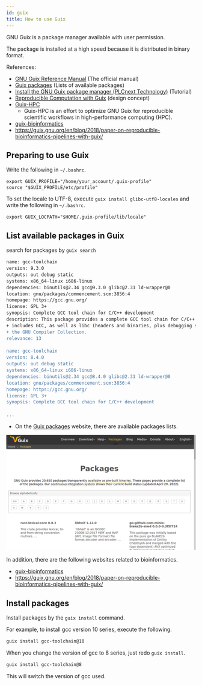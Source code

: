 ```yaml
---
id: guix
title: How to use Guix
---
```


GNU Guix is a package manager available with user permission.

The package is installed at a high speed because it is distributed in binary format.

References:


- [GNU Guix Reference Manual](https://guix.gnu.org/manual/en/html_node/index.html) (The official manual)
- [Guix packages](https://guix.gnu.org/en/packages/) (Lists of available packages)
- [Install the GNU Guix package manager (PLCnext Technology)](https://www.plcnext-community.net/makersblog/install-the-gnu-guix-package-manager/) (Tutorial)
- [Reproducible Computation with Guix](https://guix.gnu.org/en/blog/2020/reproducible-computations-with-guix/) (design concept)
- [Guix-HPC](https://hpc.guix.info/about/)
    - Guix-HPC is an effort to optimize GNU Guix for reproducible scientific workflows in high-performance computing (HPC).
- [guix-bioinformatics](https://github.com/genenetwork/guix-bioinformatics)
- https://guix.gnu.org/en/blog/2018/paper-on-reproducible-bioinformatics-pipelines-with-guix/



## Preparing to use Guix

Write the following in `~/.bashrc`.

```
export GUIX_PROFILE="/home/your_account/.guix-profile"
source "$GUIX_PROFILE/etc/profile"
```

To set the locale to UTF-8, execute `guix install glibc-utf8-locales` and write the following in `~/.bashrc`.

```
export GUIX_LOCPATH="$HOME/.guix-profile/lib/locale"
```

## List available packages in Guix

search for packages by `guix search`

```bash
name: gcc-toolchain
version: 9.3.0
outputs: out debug static
systems: x86_64-linux i686-linux
dependencies: binutils@2.34 gcc@9.3.0 glibc@2.31 ld-wrapper@0
location: gnu/packages/commencement.scm:3856:4
homepage: https://gcc.gnu.org/
license: GPL 3+
synopsis: Complete GCC tool chain for C/C++ development  
description: This package provides a complete GCC tool chain for C/C++ development to be installed in user profiles.  This
+ includes GCC, as well as libc (headers and binaries, plus debugging symbols in the `debug' output), and Binutils.  GCC is
+ the GNU Compiler Collection.
relevance: 13

name: gcc-toolchain
version: 8.4.0
outputs: out debug static
systems: x86_64-linux i686-linux
dependencies: binutils@2.34 gcc@8.4.0 glibc@2.31 ld-wrapper@0
location: gnu/packages/commencement.scm:3856:4
homepage: https://gcc.gnu.org/
license: GPL 3+
synopsis: Complete GCC tool chain for C/C++ development  

...
```

- On the <a href="https://guix.gnu.org/en/packages/">Guix packages</a> website, there are available packages lists.

![](2022-04-30_15-22.png)

In addition, there are the following websites related to bioinformatics.

- [guix-bioinformatics](https://github.com/genenetwork/guix-bioinformatics)
- https://guix.gnu.org/en/blog/2018/paper-on-reproducible-bioinformatics-pipelines-with-guix/


## Install packages

Install packages by the `guix install` command.


For example, to install gcc version 10 series, execute the following.

```bash
guix install gcc-toolchain@10
```

When you change the version of gcc to 8 series, just redo `guix install`.

```bash
guix install gcc-toolchain@8
```

This will switch the version of gcc used.